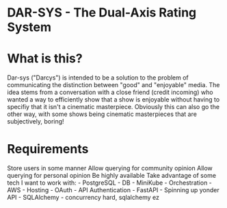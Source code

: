 # DAR-SYS - The Dual-Axis Rating System 

# What is this?

Dar-sys ("Darcys") is intended to be a solution to the problem of communicating
the distinction between "good" and "enjoyable" media. The idea stems from a
conversation with a close friend (credit incoming) who wanted a way to
efficiently show that a show is enjoyable without having to specifiy that it
isn't a cinematic masterpiece. Obviously this can also go the other way, with
some shows being cinematic masterpieces that are subjectively, boring!

# Requirements

Store users in some manner
Allow querying for community opinion
Allow querying for personal opinion 
Be highly available 
Take advantage of some tech I want to work with:
    - PostgreSQL - DB
    - MiniKube - Orchestration
    - AWS - Hosting
    - OAuth - API Authentication 
    - FastAPI - Spinning up yonder API
    - SQLAlchemy - concurrency hard, sqlalchemy ez
